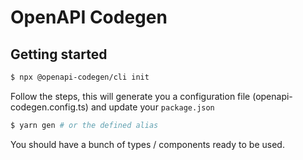 # OpenAPI Codegen

## Getting started

```bash
$ npx @openapi-codegen/cli init
```

Follow the steps, this will generate you a configuration file (openapi-codegen.config.ts) and update your `package.json`

```bash
$ yarn gen # or the defined alias
```

You should have a bunch of types / components ready to be used.
